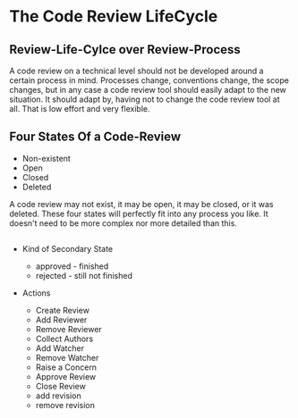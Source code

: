 # The Code Review LifeCycle

## Review-Life-Cylce over Review-Process

A code review on a technical level should not be developed around a certain process in mind. Processes
change, conventions change, the scope changes, but in any case a code review tool should easily adapt
to the new situation. It should adapt by, having not to change the code review tool at all. That is low
effort and very flexible.

## Four States Of a Code-Review

* Non-existent
* Open
* Closed
* Deleted

A code review may not exist, it may be open, it may be closed, or it was deleted. These four states
will perfectly fit into any process you like. It doesn't need to be more complex nor more detailed 
than this.



## 
  
* Kind of Secondary State
  * approved - finished
  * rejected - still not finished

* Actions
  * Create Review
  * Add Reviewer
  * Remove Reviewer
  * Collect Authors
  * Add Watcher
  * Remove Watcher
  * Raise a Concern
  * Approve Review
  * Close Review
  * add revision
  * remove revision